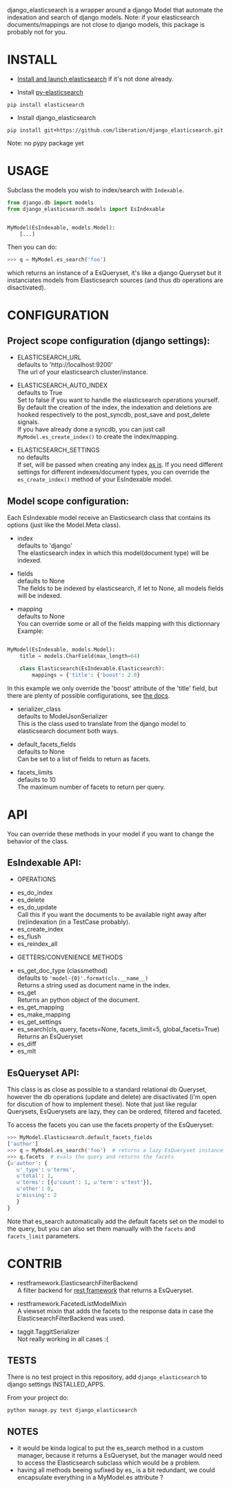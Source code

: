 django_elasticsearch is a wrapper around a django Model that automate the indexation and search of django models.
Note: if your elasticsearch documents/mappings are not close to django models, this package is probably not for you.

INSTALL
=======
* [Install and launch elasticsearch](http://www.elasticsearch.org/guide/en/elasticsearch/reference/current/setup.html) if it's not done already.

* Install [py-elasticsearch](http://www.elasticsearch.org/guide/en/elasticsearch/client/python-api/current/)
```shell
pip install elasticsearch
```

* Install django_elasticsearch
```shell
pip install git+https://github.com/liberation/django_elasticsearch.git
```
Note: no pypy package yet

USAGE
=====

Subclass the models you wish to index/search with ```Indexable```.
```python
from django.db import models
from django_elasticsearch.models import EsIndexable


MyModel(EsIndexable, models.Model):
    [...]

```

Then you can do:
```python
>>> q = MyModel.es_search('foo')

```
which returns an instance of a EsQueryset, it's like a django Queryset but it instanciates models from Elasticsearch sources (and thus db operations are disactivated).

CONFIGURATION
=============
Project scope configuration (django settings):
----------------------------------------------

* ELASTICSEARCH_URL  
defaults to 'http://localhost:9200'  
The url of your elasticsearch cluster/instance.

* ELASTICSEARCH_AUTO_INDEX  
defaults to True  
Set to false if you want to handle the elasticsearch operations yourself. By default the creation of the index, the indexation and deletions are hooked respectively to the post_syncdb, post_save and post_delete signals.  
If you have already done a syncdb, you can just call ```MyModel.es_create_index()``` to create the index/mapping.

* ELASTICSEARCH_SETTINGS  
no defaults  
If set, will be passed when creating any index [as is](http://www.elasticsearch.org/guide/en/elasticsearch/reference/current/indices-create-index.html#create-index-settings). If you need different settings for different indexes/document types, you can override the ```es_create_index()``` method of your EsIndexable model.

Model scope configuration:
--------------------------

Each EsIndexable model receive an Elasticsearch class that contains its options (just like the Model.Meta class).

* index  
defaults to 'django'  
The elasticsearch index in which this model(document type) will be indexed.

* fields  
defaults to None  
The fields to be indexed by elasticsearch, if let to None, all models fields will be indexed.

* mapping  
defaults to None  
You can override some or all of the fields mapping with this dictionnary
Example:
```python

MyModel(EsIndexable, models.Model):
    title = models.CharField(max_length=64)

    class Elasticsearch(EsIndexable.Elasticsearch):
        mappings = {'title': {'boost': 2.0}

```
In this example we only override the 'boost' attribute of the 'title' field, but there are plenty of possible configurations, see [the docs](http://www.elasticsearch.org/guide/en/elasticsearch/reference/current/indices-put-mapping.html).

* serializer_class  
defaults to ModelJsonSerializer  
This is the class used to translate from the django model to elasticsearch document both ways.

* default_facets_fields  
defaults to None  
Can be set to a list of fields to return as facets.

* facets_limits  
defaults to 10  
The maximum number of facets to return per query.


API
===

You can override these methods in your model if you want to change the behavior of the class.

EsIndexable API:
----------------

* OPERATIONS
- es_do_index
- es_delete
- es_do_update  
Call this if you want the documents to be available right away after (re)indexation (in a TestCase probably).
- es_create_index
- es_flush
- es_reindex_all

* GETTERS/CONVENIENCE METHODS
- es_get_doc_type (classmethod)  
defaults to ```'model-{0}'.format(cls.__name__)```  
Returns a string used as document name in the index.
- es_get  
Returns an python object of the document.
- es_get_mapping
- es_make_mapping
- es_get_settings
- es_search(cls, query, facets=None, facets_limit=5, global_facets=True)  
Returns an EsQueryset
- es_diff
- es_mlt


EsQueryset API:
---------------
This class is as close as possible to a standard relational db Queryset, however the db operations (update and delete) are disactivated (i'm open for discution of how to implement these). Note that just like regular Querysets, EsQuerysets are lazy, they can be ordered, filtered and faceted.

To access the facets you can use the facets property of the EsQueryset:
```python
>>> MyModel.Elasticsearch.default_facets_fields
['author']
>>> q = MyModel.es_search('foo')  # returns a lazy EsQueryset instance
>>> q.facets  # evals the query and returns the facets
{u'author': {
   u'_type': u'terms',
   u'total': 1,
   u'terms': [{u'count': 1, u'term': u'test'}],
   u'other': 0,
   u'missing': 2
   }
}
```
Note that es_search automatically add the default facets set on the model to the query, but you can also set them manually with the ```facets``` and ```facets_limit``` parameters.


CONTRIB
=======

* restframework.ElasticsearchFilterBackend  
A filter backend for [rest framework](http://www.django-rest-framework.org/) that returns a EsQueryset.

* restframework.FacetedListModelMixin  
A viewset mixin that adds the facets to the response data in case the ElasticsearchFilterBackend was used.

* taggit.TaggitSerializer  
Not really working in all cases :(


TESTS
-----

There is no test project in this repository, add ```django_elasticsearch``` to django settings INSTALLED_APPS.

From your project do:
```
python manage.py test django_elasticsearch
```

NOTES
-----

* it would be kinda logical to put the es_search method in a custom manager, because it returns a EsQueryset, but the manager would need to access the Elasticsearch subclass which would be a problem.
* having all methods beeing sufixed by es_ is a bit redundant, we could encapsulate everything in a MyModel.es attribute ?

